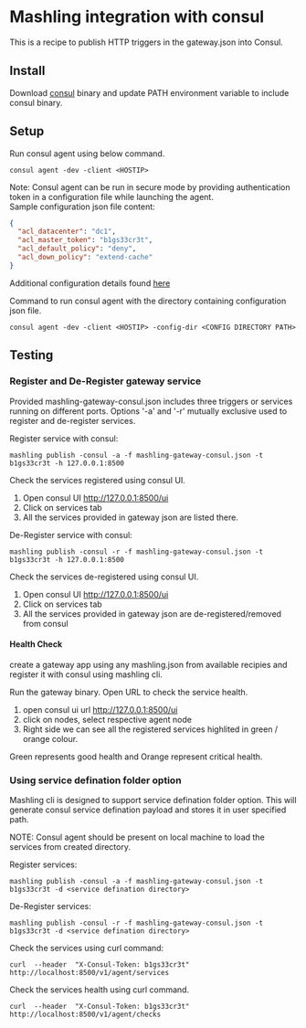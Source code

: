 # Mashling integration with consul

This is a recipe to publish HTTP triggers in the gateway.json into Consul.

## Install
Download [consul](https://www.consul.io/downloads.html) binary and update PATH environment variable to include consul binary.

## Setup

Run consul agent using below command.
```
consul agent -dev -client <HOSTIP>
```
Note: Consul agent can be run in secure mode by providing authentication token in a configuration file while launching the agent.<br>
Sample configuration json file content:
```json
{
  "acl_datacenter": "dc1",
  "acl_master_token": "b1gs33cr3t",
  "acl_default_policy": "deny",
  "acl_down_policy": "extend-cache"
}
```
Additional configuration details found [here](https://www.consul.io/docs/guides/acl.html)

Command to run consul agent with the directory containing configuration json file.
```
consul agent -dev -client <HOSTIP> -config-dir <CONFIG DIRECTORY PATH>
```

## Testing

### Register and De-Register gateway service

Provided mashling-gateway-consul.json includes three triggers or services running on different ports.
Options '-a' and '-r' mutually exclusive used to register and de-register services.

Register service with consul:
```
mashling publish -consul -a -f mashling-gateway-consul.json -t b1gs33cr3t -h 127.0.0.1:8500
```

Check the services registered using consul UI.
1) Open consul UI http://127.0.0.1:8500/ui
2) Click on services tab
3) All the services provided in gateway json are listed there.


De-Register service with consul:
```
mashling publish -consul -r -f mashling-gateway-consul.json -t b1gs33cr3t -h 127.0.0.1:8500
```
Check the services de-registered using consul UI.
1) Open consul UI http://127.0.0.1:8500/ui
2) Click on services tab
3) All the services provided in gateway json are de-registered/removed from consul

#### Health Check
create a gateway app using any mashling.json from available recipies and register it with consul using mashling cli.

Run the gateway binary. Open URL to check the service health.
1) open consul ui url http://127.0.0.1:8500/ui
2) click on nodes, select respective agent node
3) Right side we can see all the registered services highlited in green / orange colour.

Green represents good health and Orange represent critical health.

### Using service defination folder option
Mashling cli is designed to support service defination folder option. This will generate consul service defination payload and stores it in user specified path.

NOTE: Consul agent should be present on local machine to load the services from created directory.

Register services:
```
mashling publish -consul -a -f mashling-gateway-consul.json -t b1gs33cr3t -d <service defination directory>
```

De-Register services:
```
mashling publish -consul -r -f mashling-gateway-consul.json -t b1gs33cr3t -d <service defination directory>
```

Check the services using curl command:
```
curl  --header  "X-Consul-Token: b1gs33cr3t"   http://localhost:8500/v1/agent/services
```
Check the services health using curl command.
```
curl  --header  "X-Consul-Token: b1gs33cr3t"   http://localhost:8500/v1/agent/checks
```
